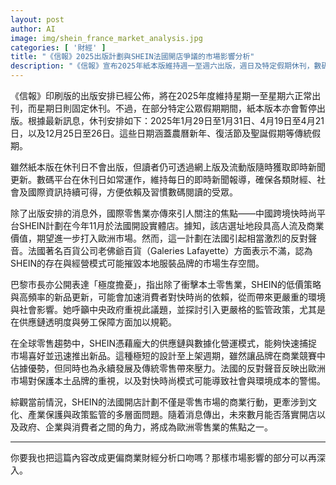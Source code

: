 ```yaml
---
layout: post
author: AI
image: img/shein_france_market_analysis.jpg
categories: [ '財經' ]
title: "《信報》2025出版計劃與SHEIN法國開店爭議的市場影響分析"  
description: "《信報》宣布2025年紙本版維持週一至週六出版，週日及特定假期休刊，數碼版持續即時更新，反映傳媒營運向數位優化的趨勢。另一方面，中國快時尚平台SHEIN計劃於法國開設實體店，引發本土零售業及政府的強烈反彈，聚焦供應鏈透明度、勞工保障與環境衝擊，顯示快時尚在歐洲市場的擴張將面臨政策監管、文化保護及商業競爭的多重挑戰。"  "
---
```

《信報》印刷版的出版安排已經公佈，將在2025年度維持星期一至星期六正常出刊，而星期日則固定休刊。不過，在部分特定公眾假期期間，紙本版本亦會暫停出版。根據最新訊息，休刊安排如下：2025年1月29日至1月31日、4月19日至4月21日，以及12月25日至26日。這些日期涵蓋農曆新年、復活節及聖誕假期等傳統假期。  

雖然紙本版在休刊日不會出版，但讀者仍可透過網上版及流動版隨時獲取即時新聞更新。數碼平台在休刊日如常運作，維持每日的即時新聞報導，確保各類財經、社會及國際資訊持續可得，方便依賴及習慣數碼閱讀的受眾。  

除了出版安排的消息外，國際零售業亦傳來引人關注的焦點——中國跨境快時尚平台SHEIN計劃在今年11月於法國開設實體店。據知，該店選址地段具高人流及商業價值，期望進一步打入歐洲市場。然而，這一計劃在法國引起相當激烈的反對聲音。法國著名百貨公司老佛爺百貨（Galeries Lafayette）方面表示不滿，認為SHEIN的存在與經營模式可能摧毀本地服裝品牌的市場生存空間。  

巴黎市長亦公開表達「極度擔憂」，指出除了衝擊本土零售業，SHEIN的低價策略與高頻率的新品更新，可能會加速消費者對快時尚的依賴，從而帶來更嚴重的環境與社會影響。她呼籲中央政府重視此議題，並探討引入更嚴格的監管政策，尤其是在供應鏈透明度與勞工保障方面加以規範。  

在全球零售趨勢中，SHEIN憑藉龐大的供應鏈與數據化營運模式，能夠快速捕捉市場喜好並迅速推出新品。這種極短的設計至上架週期，雖然讓品牌在商業競賽中佔據優勢，但同時也為永續發展及傳統零售帶來壓力。法國的反對聲音反映出歐洲市場對保護本土品牌的重視，以及對快時尚模式可能導致社會與環境成本的警惕。  

綜觀當前情況，SHEIN的法國開店計劃不僅是零售市場的商業行動，更牽涉到文化、產業保護與政策監管的多層面問題。隨着消息傳出，未來數月能否落實開店以及政府、企業與消費者之間的角力，將成為歐洲零售業的焦點之一。  

---

你要我也把這篇內容改成更偏商業財經分析口吻嗎？那樣市場影響的部分可以再深入。